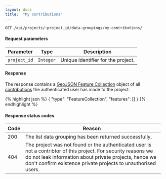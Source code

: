 ```yaml
---
layout: docs
title:  "My contributions"
---
```

`````````````````````
GET /api/projects/:project_id/data-groupings/my-contributions/
`````````````````````

#### Request parameters

Parameter         | Type        | Description
------------------|-------------|--------------------------------------
`project_id`      | `Integer`   | Unique identifier for the project.

#### Response

The response contains a [GeoJSON Feature Collection](http://geojson.org/geojson-spec.html#feature-collection-objects) object of all [contributions](contribution-response.html) the authenticated user has made to the project.

{% highlight json %}
{
    "type": "FeatureCollection",
    "features": []
}
{% endhighlight %}

#### Response status codes

Code  |  Reason
------|-----------------------------------------
 200  |  The list data grouping has been returned successfully.
 404  |  The project was not found or the authenticated user is not a contribtor of this project. For security reasons we do not leak information about private projects, hence we don't confirm existence private projects to unauthorised users.